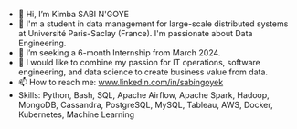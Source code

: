 - 👋 Hi, I’m Kimba SABI N'GOYE
- 👀 I'm a student in data management for large-scale distributed systems at Université Paris-Saclay (France). I'm passionate about Data Engineering.
- 🌱 I’m seeking a 6-month Internship from March 2024.
- 💞️  I would like to combine my passion for IT operations, software engineering, and data science to create business value from data.
- 📫 How to reach me: www.linkedin.com/in/sabingoyek
- Skills: Python, Bash, SQL, Apache Airflow, Apache Spark, Hadoop, MongoDB, Cassandra, PostgreSQL, MySQL, Tableau, AWS, Docker, Kubernetes, Machine Learning

<!---
sabingoyek/sabingoyek is a ✨ special ✨ repository because its `README.md` (this file) appears on your GitHub profile.
You can click the Preview link to take a look at your changes.
--->
